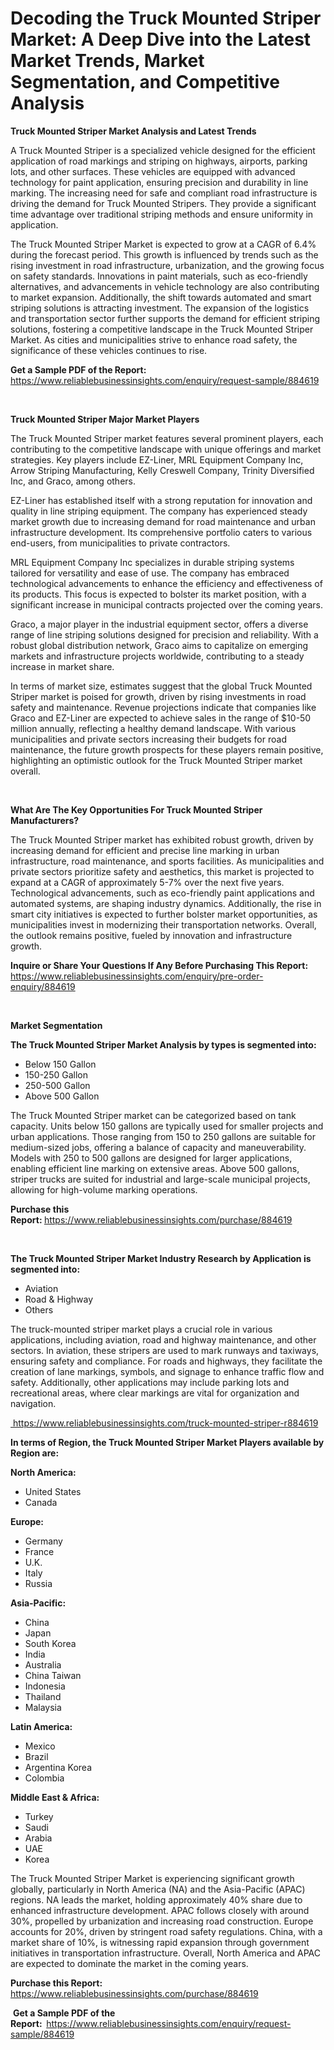 <p><h1>Decoding the Truck Mounted Striper Market: A Deep Dive into the Latest Market Trends, Market Segmentation, and Competitive Analysis</h1></p><p><strong>Truck Mounted Striper Market Analysis and Latest Trends</strong></p>
<p><p>A Truck Mounted Striper is a specialized vehicle designed for the efficient application of road markings and striping on highways, airports, parking lots, and other surfaces. These vehicles are equipped with advanced technology for paint application, ensuring precision and durability in line marking. The increasing need for safe and compliant road infrastructure is driving the demand for Truck Mounted Stripers. They provide a significant time advantage over traditional striping methods and ensure uniformity in application.</p><p>The Truck Mounted Striper Market is expected to grow at a CAGR of 6.4% during the forecast period. This growth is influenced by trends such as the rising investment in road infrastructure, urbanization, and the growing focus on safety standards. Innovations in paint materials, such as eco-friendly alternatives, and advancements in vehicle technology are also contributing to market expansion. Additionally, the shift towards automated and smart striping solutions is attracting investment. The expansion of the logistics and transportation sector further supports the demand for efficient striping solutions, fostering a competitive landscape in the Truck Mounted Striper Market. As cities and municipalities strive to enhance road safety, the significance of these vehicles continues to rise.</p></p>
<p><strong>Get a Sample PDF of the Report:&nbsp;</strong> <a href="https://www.reliablebusinessinsights.com/enquiry/request-sample/884619?utm_campaign=97&utm_medium=2&utm_source=Github&utm_content=ia&utm_term=16042025&utm_id=truck-mounted-striper">https://www.reliablebusinessinsights.com/enquiry/request-sample/884619</a></p>
<p>&nbsp;</p>
<p><strong>Truck Mounted Striper Major Market Players</strong></p>
<p><p>The Truck Mounted Striper market features several prominent players, each contributing to the competitive landscape with unique offerings and market strategies. Key players include EZ-Liner, MRL Equipment Company Inc, Arrow Striping Manufacturing, Kelly Creswell Company, Trinity Diversified Inc, and Graco, among others.</p><p>EZ-Liner has established itself with a strong reputation for innovation and quality in line striping equipment. The company has experienced steady market growth due to increasing demand for road maintenance and urban infrastructure development. Its comprehensive portfolio caters to various end-users, from municipalities to private contractors.</p><p>MRL Equipment Company Inc specializes in durable striping systems tailored for versatility and ease of use. The company has embraced technological advancements to enhance the efficiency and effectiveness of its products. This focus is expected to bolster its market position, with a significant increase in municipal contracts projected over the coming years.</p><p>Graco, a major player in the industrial equipment sector, offers a diverse range of line striping solutions designed for precision and reliability. With a robust global distribution network, Graco aims to capitalize on emerging markets and infrastructure projects worldwide, contributing to a steady increase in market share.</p><p>In terms of market size, estimates suggest that the global Truck Mounted Striper market is poised for growth, driven by rising investments in road safety and maintenance. Revenue projections indicate that companies like Graco and EZ-Liner are expected to achieve sales in the range of $10-50 million annually, reflecting a healthy demand landscape. With various municipalities and private sectors increasing their budgets for road maintenance, the future growth prospects for these players remain positive, highlighting an optimistic outlook for the Truck Mounted Striper market overall.</p></p>
<p>&nbsp;</p>
<p><strong>What Are The Key Opportunities For Truck Mounted Striper Manufacturers?</strong></p>
<p><p>The Truck Mounted Striper market has exhibited robust growth, driven by increasing demand for efficient and precise line marking in urban infrastructure, road maintenance, and sports facilities. As municipalities and private sectors prioritize safety and aesthetics, this market is projected to expand at a CAGR of approximately 5-7% over the next five years. Technological advancements, such as eco-friendly paint applications and automated systems, are shaping industry dynamics. Additionally, the rise in smart city initiatives is expected to further bolster market opportunities, as municipalities invest in modernizing their transportation networks. Overall, the outlook remains positive, fueled by innovation and infrastructure growth.</p></p>
<p><strong>Inquire or Share Your Questions If Any Before Purchasing This Report:</strong> <a href="https://www.reliablebusinessinsights.com/enquiry/pre-order-enquiry/884619?utm_campaign=97&utm_medium=2&utm_source=Github&utm_content=ia&utm_term=16042025&utm_id=truck-mounted-striper">https://www.reliablebusinessinsights.com/enquiry/pre-order-enquiry/884619</a></p>
<p>&nbsp;</p>
<p><strong>Market Segmentation</strong></p>
<p><strong>The Truck Mounted Striper Market Analysis by types is segmented into:</strong></p>
<p><ul><li>Below 150 Gallon</li><li>150-250 Gallon</li><li>250-500 Gallon</li><li>Above 500 Gallon</li></ul></p>
<p><p>The Truck Mounted Striper market can be categorized based on tank capacity. Units below 150 gallons are typically used for smaller projects and urban applications. Those ranging from 150 to 250 gallons are suitable for medium-sized jobs, offering a balance of capacity and maneuverability. Models with 250 to 500 gallons are designed for larger applications, enabling efficient line marking on extensive areas. Above 500 gallons, striper trucks are suited for industrial and large-scale municipal projects, allowing for high-volume marking operations.</p></p>
<p><strong>Purchase this Report:&nbsp;</strong><a href="https://www.reliablebusinessinsights.com/purchase/884619?utm_campaign=97&utm_medium=2&utm_source=Github&utm_content=ia&utm_term=16042025&utm_id=truck-mounted-striper">https://www.reliablebusinessinsights.com/purchase/884619</a></p>
<p>&nbsp;</p>
<p><strong>The Truck Mounted Striper Market Industry Research by Application is segmented into:</strong></p>
<p><ul><li>Aviation</li><li>Road & Highway</li><li>Others</li></ul></p>
<p><p>The truck-mounted striper market plays a crucial role in various applications, including aviation, road and highway maintenance, and other sectors. In aviation, these stripers are used to mark runways and taxiways, ensuring safety and compliance. For roads and highways, they facilitate the creation of lane markings, symbols, and signage to enhance traffic flow and safety. Additionally, other applications may include parking lots and recreational areas, where clear markings are vital for organization and navigation.</p></p>
<p><a href="https://www.reliablebusinessinsights.com/truck-mounted-striper-r884619?utm_campaign=97&utm_medium=2&utm_source=Github&utm_content=ia&utm_term=16042025&utm_id=truck-mounted-striper">&nbsp;https://www.reliablebusinessinsights.com/truck-mounted-striper-r884619</a></p>
<p><strong>In terms of Region, the Truck Mounted Striper Market Players available by Region are:</strong></p>
<p>
    <p> <strong> North America: </strong>
        <ul>
            <li>United States</li>
            <li>Canada</li>
        </ul>
        </p> 
    <p> <strong> Europe: </strong>
        <ul>
            <li>Germany</li>
            <li>France</li>
            <li>U.K.</li>
            <li>Italy</li>
            <li>Russia</li>
        </ul>
        </p> 
    <p> <strong> Asia-Pacific: </strong>
        <ul>
            <li>China</li>
            <li>Japan</li>
            <li>South Korea</li>
            <li>India</li>
            <li>Australia</li>
            <li>China Taiwan</li>
            <li>Indonesia</li>
            <li>Thailand</li>
            <li>Malaysia</li>
        </ul>
        </p> 
    <p> <strong> Latin America: </strong>
        <ul>
            <li>Mexico</li>
            <li>Brazil</li>
            <li>Argentina Korea</li>
            <li>Colombia</li>
        </ul>
        </p> 
    <p> <strong> Middle East & Africa: </strong>
        <ul>
            <li>Turkey</li>
            <li>Saudi</li>
            <li>Arabia</li>
            <li>UAE</li>
            <li>Korea</li>
        </ul>
    </p>
    </p>
<p><p>The Truck Mounted Striper Market is experiencing significant growth globally, particularly in North America (NA) and the Asia-Pacific (APAC) regions. NA leads the market, holding approximately 40% share due to enhanced infrastructure development. APAC follows closely with around 30%, propelled by urbanization and increasing road construction. Europe accounts for 20%, driven by stringent road safety regulations. China, with a market share of 10%, is witnessing rapid expansion through government initiatives in transportation infrastructure. Overall, North America and APAC are expected to dominate the market in the coming years.</p></p>
<p><strong>Purchase this Report: </strong><a href="https://www.reliablebusinessinsights.com/purchase/884619?utm_campaign=97&utm_medium=2&utm_source=Github&utm_content=ia&utm_term=16042025&utm_id=truck-mounted-striper">https://www.reliablebusinessinsights.com/purchase/884619</a></p>
<p>&nbsp;<strong>Get a Sample PDF of the Report:&nbsp;&nbsp;</strong><a href="https://www.reliablebusinessinsights.com/enquiry/request-sample/884619?utm_campaign=97&utm_medium=2&utm_source=Github&utm_content=ia&utm_term=16042025&utm_id=truck-mounted-striper">https://www.reliablebusinessinsights.com/enquiry/request-sample/884619</a></p>
<p><strong></strong></p>
<p><p></p><p></p><p></p></p>